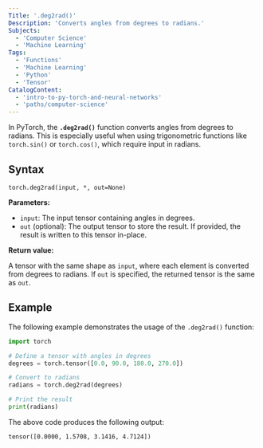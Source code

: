 ```yaml
---
Title: '.deg2rad()'
Description: 'Converts angles from degrees to radians.'
Subjects:
  - 'Computer Science'
  - 'Machine Learning'
Tags:
  - 'Functions'
  - 'Machine Learning'
  - 'Python'
  - 'Tensor'
CatalogContent:
  - 'intro-to-py-torch-and-neural-networks'
  - 'paths/computer-science'
---
```


In PyTorch, the **`.deg2rad()`** function converts angles from degrees to radians. This is especially useful when using trigonometric functions like `torch.sin()` or `torch.cos()`, which require input in radians.

## Syntax

```pseudo
torch.deg2rad(input, *, out=None)
```

**Parameters:**

- `input`: The input tensor containing angles in degrees.
- `out` (optional): The output tensor to store the result. If provided, the result is written to this tensor in-place.

**Return value:**

A tensor with the same shape as `input`, where each element is converted from degrees to radians. If `out` is specified, the returned tensor is the same as `out`.

## Example

The following example demonstrates the usage of the `.deg2rad()` function:

```py
import torch

# Define a tensor with angles in degrees
degrees = torch.tensor([0.0, 90.0, 180.0, 270.0])

# Convert to radians
radians = torch.deg2rad(degrees)

# Print the result
print(radians)
```

The above code produces the following output:

```shell
tensor([0.0000, 1.5708, 3.1416, 4.7124])
```
